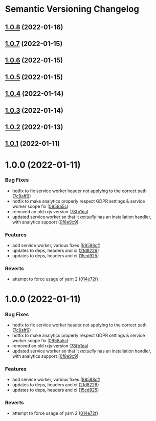 # Semantic Versioning Changelog

## [1.0.8](https://github.com/SHSUSAC/subman2-web/compare/v1.0.7...v1.0.8) (2022-01-16)

## [1.0.7](https://github.com/SHSUSAC/subman2-web/compare/v1.0.6...v1.0.7) (2022-01-15)

## [1.0.6](https://github.com/SHSUSAC/subman2-web/compare/v1.0.5...v1.0.6) (2022-01-15)

## [1.0.5](https://github.com/SHSUSAC/subman2-web/compare/v1.0.4...v1.0.5) (2022-01-15)

## [1.0.4](https://github.com/SHSUSAC/subman2-web/compare/v1.0.3...v1.0.4) (2022-01-14)

## [1.0.3](https://github.com/SHSUSAC/subman2-web/compare/v1.0.2...v1.0.3) (2022-01-14)

## [1.0.2](https://github.com/SHSUSAC/subman2-web/compare/v1.0.1...v1.0.2) (2022-01-13)

## [1.0.1](https://github.com/SHSUSAC/subman2-web/compare/v1.0.0...v1.0.1) (2022-01-11)

# 1.0.0 (2022-01-11)


### Bug Fixes

* hotfix to fix service worker header not applying to the correct path ([7c9aff6](https://github.com/SHSUSAC/subman2-web/commit/7c9aff695567a9cbbb554b1df9f6eeee0837207d))
* hotfix to make analytics properly respect GDPR settings & service worker scope fix ([0958a5c](https://github.com/SHSUSAC/subman2-web/commit/0958a5ccd7218fcaa395aeda3785ab15af0cb9e6))
* removed an old rxjs version ([78fb1da](https://github.com/SHSUSAC/subman2-web/commit/78fb1da72296bde69b340d5bba6ebbc1777215bf))
* updated service worker so that it *actually* has an installation handler, with analytics support ([0f8e9c9](https://github.com/SHSUSAC/subman2-web/commit/0f8e9c9a515bcd0f8b3b8c77b3563b9aca64d5ca))


### Features

* add service worker, various fixes ([89588cf](https://github.com/SHSUSAC/subman2-web/commit/89588cf6782731ffc90df7859a75c1ec9f607096))
* updates to deps, headers and ci ([2fd8226](https://github.com/SHSUSAC/subman2-web/commit/2fd8226d9fe1993db8422ea17808f8083624ff97))
* updates to deps, headers and ci ([15cd925](https://github.com/SHSUSAC/subman2-web/commit/15cd9258a8a2a338949f34bcccb2726248165022))


### Reverts

* attempt to force usage of yarn 2 ([014e72f](https://github.com/SHSUSAC/subman2-web/commit/014e72fbae0441080de54c7f97fa25815761fb9d))

# 1.0.0 (2022-01-11)


### Bug Fixes

* hotfix to fix service worker header not applying to the correct path ([7c9aff6](https://github.com/SHSUSAC/subman2-web/commit/7c9aff695567a9cbbb554b1df9f6eeee0837207d))
* hotfix to make analytics properly respect GDPR settings & service worker scope fix ([0958a5c](https://github.com/SHSUSAC/subman2-web/commit/0958a5ccd7218fcaa395aeda3785ab15af0cb9e6))
* removed an old rxjs version ([78fb1da](https://github.com/SHSUSAC/subman2-web/commit/78fb1da72296bde69b340d5bba6ebbc1777215bf))
* updated service worker so that it *actually* has an installation handler, with analytics support ([0f8e9c9](https://github.com/SHSUSAC/subman2-web/commit/0f8e9c9a515bcd0f8b3b8c77b3563b9aca64d5ca))


### Features

* add service worker, various fixes ([89588cf](https://github.com/SHSUSAC/subman2-web/commit/89588cf6782731ffc90df7859a75c1ec9f607096))
* updates to deps, headers and ci ([2fd8226](https://github.com/SHSUSAC/subman2-web/commit/2fd8226d9fe1993db8422ea17808f8083624ff97))
* updates to deps, headers and ci ([15cd925](https://github.com/SHSUSAC/subman2-web/commit/15cd9258a8a2a338949f34bcccb2726248165022))


### Reverts

* attempt to force usage of yarn 2 ([014e72f](https://github.com/SHSUSAC/subman2-web/commit/014e72fbae0441080de54c7f97fa25815761fb9d))
